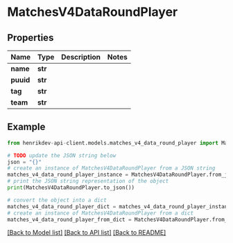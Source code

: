 # MatchesV4DataRoundPlayer


## Properties

Name | Type | Description | Notes
------------ | ------------- | ------------- | -------------
**name** | **str** |  | 
**puuid** | **str** |  | 
**tag** | **str** |  | 
**team** | **str** |  | 

## Example

```python
from henrikdev-api-client.models.matches_v4_data_round_player import MatchesV4DataRoundPlayer

# TODO update the JSON string below
json = "{}"
# create an instance of MatchesV4DataRoundPlayer from a JSON string
matches_v4_data_round_player_instance = MatchesV4DataRoundPlayer.from_json(json)
# print the JSON string representation of the object
print(MatchesV4DataRoundPlayer.to_json())

# convert the object into a dict
matches_v4_data_round_player_dict = matches_v4_data_round_player_instance.to_dict()
# create an instance of MatchesV4DataRoundPlayer from a dict
matches_v4_data_round_player_from_dict = MatchesV4DataRoundPlayer.from_dict(matches_v4_data_round_player_dict)
```
[[Back to Model list]](../README.md#documentation-for-models) [[Back to API list]](../README.md#documentation-for-api-endpoints) [[Back to README]](../README.md)



